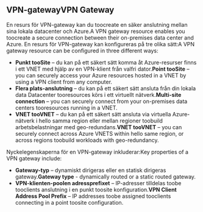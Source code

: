 ## <a name="vpn-gateway"></a><span data-ttu-id="2a1eb-101">VPN-gateway</span><span class="sxs-lookup"><span data-stu-id="2a1eb-101">VPN Gateway</span></span>
<span data-ttu-id="2a1eb-102">En resurs för VPN-gateway kan du toocreate en säker anslutning mellan sina lokala datacenter och Azure.</span><span class="sxs-lookup"><span data-stu-id="2a1eb-102">A VPN gateway resource enables you toocreate a secure connection between their on-premises data center and Azure.</span></span> <span data-ttu-id="2a1eb-103">En resurs för VPN-gateway kan konfigureras på tre olika sätt:</span><span class="sxs-lookup"><span data-stu-id="2a1eb-103">A VPN gateway resource can be configured in three different ways:</span></span>

* <span data-ttu-id="2a1eb-104">**Punkt tooSite** – du kan på ett säkert sätt komma åt Azure-resurser finns i ett VNET med hjälp av en VPN-klient från valfri dator.</span><span class="sxs-lookup"><span data-stu-id="2a1eb-104">**Point tooSite** – you can securely access your Azure resources hosted in a VNET by using a VPN client from any computer.</span></span> 
* <span data-ttu-id="2a1eb-105">**Flera plats-anslutning** – du kan på ett säkert sätt ansluta från din lokala data Datacenter tooresources körs i ett virtuellt nätverk.</span><span class="sxs-lookup"><span data-stu-id="2a1eb-105">**Multi-site connection** – you can securely connect from your on-premises data centers tooresources running in a VNET.</span></span> 
* <span data-ttu-id="2a1eb-106">**VNET tooVNET** – du kan på ett säkert sätt ansluta via virtuella Azure-nätverk i hello samma region eller mellan regioner toobuild arbetsbelastningar med geo-redundans.</span><span class="sxs-lookup"><span data-stu-id="2a1eb-106">**VNET tooVNET** – you can securely connect across Azure VNETS within hello same region, or across regions toobuild workloads with geo-redundancy.</span></span>

<span data-ttu-id="2a1eb-107">Nyckelegenskaperna för en VPN-gateway inkluderar:</span><span class="sxs-lookup"><span data-stu-id="2a1eb-107">Key properties of a VPN gateway include:</span></span>

* <span data-ttu-id="2a1eb-108">**Gateway-typ** – dynamiskt dirigeras eller en statisk dirigeras gateway.</span><span class="sxs-lookup"><span data-stu-id="2a1eb-108">**Gateway type** - dynamically routed or a static routed gateway.</span></span> 
* <span data-ttu-id="2a1eb-109">**VPN-klienten-poolen adressprefixet** – IP-adresser tilldelas toobe tooclients anslutning i en punkt toosite konfiguration.</span><span class="sxs-lookup"><span data-stu-id="2a1eb-109">**VPN Client Address Pool Prefix** – IP addresses toobe assigned tooclients connecting in a point toosite configuration.</span></span>

